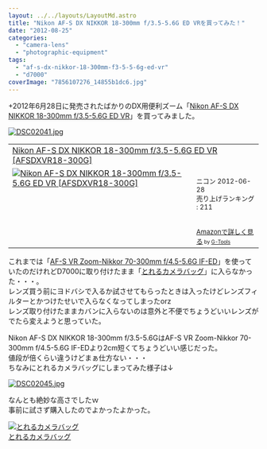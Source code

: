 ```yaml
---
layout: ../../layouts/LayoutMd.astro
title: "Nikon AF-S DX NIKKOR 18-300mm f/3.5-5.6G ED VRを買ってみた！"
date: "2012-08-25"
categories: 
  - "camera-lens"
  - "photographic-equipment"
tags: 
  - "af-s-dx-nikkor-18-300mm-f3-5-5-6g-ed-vr"
  - "d7000"
coverImage: "7856107276_14855b1dc6.jpg"
---
```


+2012年6月28日に発売されたばかりのDX用便利ズーム「[Nikon AF-S DX NIKKOR 18-300mm f/3.5-5.6G ED VR](http://www.nikon-image.com/products/lens/af/dx/zoom/af-s_dx_18-300mmf35-56g_ed_vr.htm)」を買ってみました。

[![DSC02041.jpg](/archive/images/9031584080_5d3af2d5fe.jpg)](http://www.flickr.com/photos/67522130@N08/9031584080/ "DSC02041.jpg")

<table cellpadding="5" border="0"><tbody><tr><td colspan="2"><a href="https://www.amazon.co.jp/exec/obidos/ASIN/B008BE3O64/mizuka123-22/" target="_top">Nikon AF-S DX NIKKOR 18-300mm f/3.5-5.6G ED VR [AFSDXVR18-300G]</a></td></tr><tr><td valign="top"><a href="https://www.amazon.co.jp/exec/obidos/ASIN/B008BE3O64/mizuka123-22/" target="_top"><img border="0" alt="Nikon AF-S DX NIKKOR 18-300mm f/3.5-5.6G ED VR [AFSDXVR18-300G]" src="images/310zl07wuBL._SL160_.jpg"></a></td><td valign="top"><font size="-1"><br>ニコン 2012-06-28<br>売り上げランキング : 211<br><br><br><a href="https://www.amazon.co.jp/exec/obidos/ASIN/B008BE3O64/mizuka123-22/" target="_top">Amazonで詳しく見る</a></font><font size="-2"> by <a href="http://www.goodpic.com/mt/aws/index.html">G-Tools</a></font></td></tr></tbody></table>

これまでは「[AF-S VR Zoom-Nikkor 70-300mm f/4.5-5.6G IF-ED](http://www.nikon-image.com/products/lens/af/fx/zoom/af-s_vr_70-300mmf45-56g_if-ed.htm)」を使っていたのだけれどD7000に取り付けたまま「[とれるカメラバッグ](http://superclassic.jp/?pid=31040793)」に入らなかった・・・。  
レンズ買う前にヨドバシで入るか試させてもらったときは入ったけどレンズフィルターとかつけたせいで入らなくなってしまったorz  
レンズ取り付けたままカバンに入らないのは意外と不便でちょうどいいレンズがでたら変えようと思っていた。

Nikon AF-S DX NIKKOR 18-300mm f/3.5-5.6GはAF-S VR Zoom-Nikkor 70-300mm f/4.5-5.6G IF-EDより2cm短くてちょうどいい感じだった。  
値段が倍くらい違うけどまぁ仕方ない・・・  
ちなみにとれるカメラバッグにしまってみた様子は↓

[![DSC02045.jpg](/archive/images/9029357701_8800c514f3.jpg)](http://www.flickr.com/photos/67522130@N08/9029357701/ "DSC02045.jpg")

なんとも絶妙な高さでしたｗ  
事前に試さず購入したのでよかったよかった。

[![とれるカメラバッグ](/archive/images/417vp4RSUCL._SL160_.jpg)  
とれるカメラバッグ  
](https://www.amazon.co.jp/exec/obidos/ASIN/B0063D6HDM/mizuka123-22/ref=nosim)
